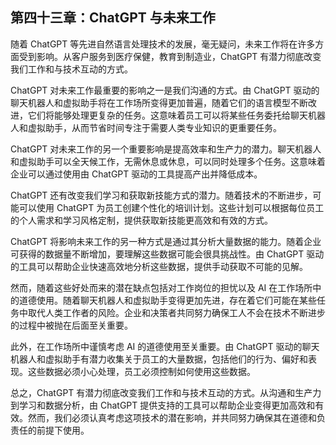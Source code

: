 ## 第四十三章：ChatGPT 与未来工作

随着 ChatGPT 等先进自然语言处理技术的发展，毫无疑问，未来工作将在许多方面受到影响。从客户服务到医疗保健，教育到制造业，ChatGPT 有潜力彻底改变我们工作和与技术互动的方式。

ChatGPT 对未来工作最重要的影响之一是我们沟通的方式。由 ChatGPT 驱动的聊天机器人和虚拟助手将在工作场所变得更加普遍，随着它们的语言模型不断改进，它们将能够处理更复杂的任务。这意味着员工可以将某些任务委托给聊天机器人和虚拟助手，从而节省时间专注于需要人类专业知识的更重要任务。

ChatGPT 对未来工作的另一个重要影响是提高效率和生产力的潜力。聊天机器人和虚拟助手可以全天候工作，无需休息或休息，可以同时处理多个任务。这意味着企业可以通过使用由 ChatGPT 驱动的工具提高产出并降低成本。

ChatGPT 还有改变我们学习和获取新技能方式的潜力。随着技术的不断进步，可能可以使用 ChatGPT 为员工创建个性化的培训计划。这些计划可以根据每位员工的个人需求和学习风格定制，提供获取新技能更高效和有效的方式。

ChatGPT 将影响未来工作的另一种方式是通过其分析大量数据的能力。随着企业可获得的数据量不断增加，要理解这些数据可能会很具挑战性。由 ChatGPT 驱动的工具可以帮助企业快速高效地分析这些数据，提供手动获取不可能的见解。

然而，随着这些好处而来的潜在缺点包括对工作岗位的担忧以及 AI 在工作场所中的道德使用。随着聊天机器人和虚拟助手变得更加先进，存在着它们可能在某些任务中取代人类工作者的风险。企业和决策者共同努力确保工人不会在技术不断进步的过程中被抛在后面至关重要。

此外，在工作场所中谨慎考虑 AI 的道德使用至关重要。由 ChatGPT 驱动的聊天机器人和虚拟助手有潜力收集关于员工的大量数据，包括他们的行为、偏好和表现。这些数据必须小心处理，员工必须控制如何使用这些数据。

总之，ChatGPT 有潜力彻底改变我们工作和与技术互动的方式。从沟通和生产力到学习和数据分析，由 ChatGPT 提供支持的工具可以帮助企业变得更加高效和有效。然而，我们必须认真考虑这项技术的潜在影响，并共同努力确保其在道德和负责任的前提下使用。
